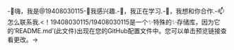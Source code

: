 -👋嗨，我是@19408030115-👀我感兴趣.-🌱，我正在学习.-💞️，我想和你合作.-📫怎么联系我.<！19408030115/19408030115是一个✨特殊的✨存储库，因为它的‘README.md’(此文件)出现在您的GitHub配置文件中。您可以单击预览链接查看更改。->
